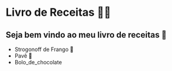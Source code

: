 # Livro de Receitas :woman_cook:

## Seja bem vindo ao meu livro de receitas :wave:  

- Strogonoff de Frango :baby_chick:
- Pavê :chocolate_bar:
- Bolo_de_chocolate
